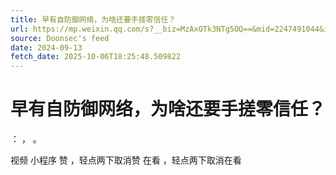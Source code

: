 ```yaml
---
title: 早有自防御网络，为啥还要手搓零信任？
url: https://mp.weixin.qq.com/s?__biz=MzAxOTk3NTg5OQ==&mid=2247491044&idx=1&sn=37dcfa35930f10986545da2f09bcbf52
source: Doonsec's feed
date: 2024-09-13
fetch_date: 2025-10-06T18:25:48.509822
---
```


# 早有自防御网络，为啥还要手搓零信任？

：
，
。

视频
小程序
赞
，轻点两下取消赞
在看
，轻点两下取消在看